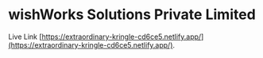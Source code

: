 # wishWorks Solutions Private Limited

Live Link [https://extraordinary-kringle-cd6ce5.netlify.app/](https://extraordinary-kringle-cd6ce5.netlify.app/).
